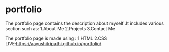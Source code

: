# portfolio
The portfolio page contains the description about myself .It includes various section such as: 1.About Me 2.Projects 3.Contact Me


The portfolio page is made using : 1.HTML 2.CSS
LIVE:https://aayushitripathi.github.io/portfolio/
